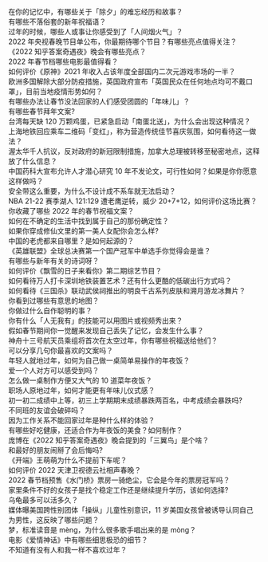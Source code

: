 在你的记忆中，有哪些关于「除夕」的难忘经历和故事？  
有哪些不落俗套的新年祝福语？  
过年的时候，哪些人或事让你感受到了「人间烟火气」？  
2022 年央视春晚节目单公布，你最期待哪个节目？有哪些亮点值得关注？  
《2022 知乎答案奇遇夜》晚会有哪些亮点？  
2022 年春节档哪些电影最值得看？  
如何评价《原神》2021 年收入占该年度全部国内二次元游戏市场的一半？  
欧洲多国解除大部分防疫措施，英国政府宣布「英国民众在任何地点均可不戴口罩」，目前当地疫情形势如何？  
有哪些办法让春节没法回家的人们感受团圆的「年味儿」？  
有哪些春节拜年文案?  
台湾每天缺 120 万颗鸡蛋，已紧急启动「南蛋北送」，为什么会出现这种情况？  
上海地铁回应乘车二维码「变红」，称为营造传统佳节喜庆氛围，如何看待这一做法？  
渥太华千人抗议，反对政府的新冠限制措施，加拿大总理被转移至秘密地点，这释放了什么信息？  
中国药科大宣布允许人才潜心研究 10 年不发论文，可行性如何？如果是你你愿意这样做吗？  
安全带这么重要，为什么不设计成不系车就无法启动？  
NBA 21-22 赛季湖人 121:129 遭老鹰逆转，威少 20+7+12，如何评价这场比赛？  
你收藏了哪些 2022 年的春节祝福文案？  
如何在不确定的生活中找到属于自己的那份确定性？  
如果你穿成修仙文里的第一美人女配你会怎么样?  
中国的老虎都来自哪里？是如何起源的？  
《英雄联盟》全球总决赛第一个国产冠军中单选手你觉得会是谁？  
有哪些与新年有关的诗词呀？  
如何评价《飘雪的日子来看你》第二期综艺节目？  
如何看待万人打卡深圳地铁装置艺术？还有什么更酷的低碳出行方式吗？  
如何看待《三国杀》联动武侯祠推出的明良千古系列皮肤和溯月游龙冰舞片？  
你看到过哪些有意思的地图？  
你做过什么自作聪明的事？  
你有什么「人无我有」的技能可以用图片或视频秀出来？  
假如春节期间你一觉醒来发现自己丢失了记忆，会发生什么事？  
神舟十三号航天员乘组将首次在太空过年，你有哪些祝福送给他们？  
可以分享几句你最喜欢的文案吗？  
年轻人就地过年，如何为自己做一桌简单易操作的年夜饭？  
爱一个人对方可以感受到吗？  
怎么做一桌制作方便又大气的 10 道菜年夜饭？  
职场人原地过年，如何才能更有年味儿仪式感？  
初一初二成绩中上等，初三上学期期末成绩暴跌两百名，中考成绩会暴跌吗?  
不同班的友谊会破碎吗？  
因为工作关系不能回家过年是种什么样的体验？  
有哪些好吃健康，还适合作为年夜饭的美食？如何制作？  
庞博在《2022 知乎答案奇遇夜》晚会提到的「三翼鸟」是个啥？  
和最好的朋友闹掰了会后悔吗?  
《开端》王萌萌为什么不提前下车呢？  
如何评价 2022 天津卫视德云社相声春晚？  
2022 春节档预售《水门桥》票房一骑绝尘，它会是今年的票房冠军吗？  
家里条件不好的女孩子是找个稳定工作还是继续提升学历，该如何选择?  
乌龟最多可以活多久？  
媒体曝美国跨性别团体「操纵」儿童性别意识，11 岁美国女孩曾被诱导认同自己为男性，这反映了哪些问题？  
梦，标准读音是 mèng，为什么很多歌手唱出来的是 mòng？  
电影《爱情神话》中有哪些细思极恐的细节？  
不知道有没有人和我一样不喜欢过年？  
